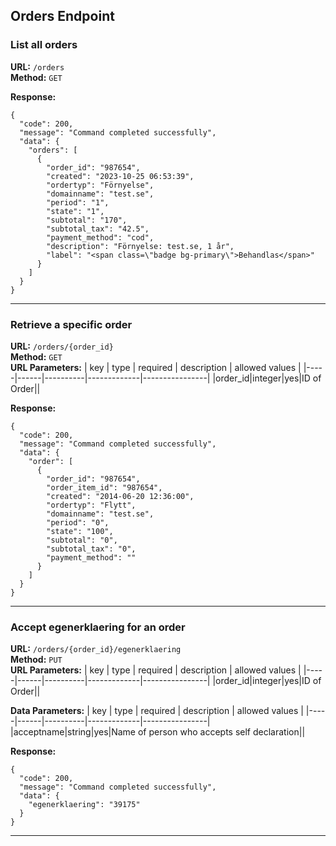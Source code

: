 ## Orders Endpoint

### List all orders
**URL:** `/orders`  
**Method:** `GET`

**Response:**
```
{
  "code": 200,
  "message": "Command completed successfully",
  "data": {
    "orders": [
      {
        "order_id": "987654",
        "created": "2023-10-25 06:53:39",
        "ordertyp": "Förnyelse",
        "domainname": "test.se",
        "period": "1",
        "state": "1",
        "subtotal": "170",
        "subtotal_tax": "42.5",
        "payment_method": "cod",
        "description": "Förnyelse: test.se, 1 år",
        "label": "<span class=\"badge bg-primary\">Behandlas</span>"
      }
    ]
  }
}
```

---

### Retrieve a specific order
**URL:** `/orders/{order_id}`  
**Method:** `GET`  
**URL Parameters:**
| key | type | required | description | allowed values |
|-----|------|----------|-------------|----------------|
|order_id|integer|yes|ID of Order||


**Response:**
```
{
  "code": 200,
  "message": "Command completed successfully",
  "data": {
    "order": [
      {
        "order_id": "987654",
        "order_item_id": "987654",
        "created": "2014-06-20 12:36:00",
        "ordertyp": "Flytt",
        "domainname": "test.se",
        "period": "0",
        "state": "100",
        "subtotal": "0",
        "subtotal_tax": "0",
        "payment_method": ""
      }
    ]
  }
}
```

---

### Accept egenerklaering for an order
**URL:** `/orders/{order_id}/egenerklaering`  
**Method:** `PUT`  
**URL Parameters:**
| key | type | required | description | allowed values |
|-----|------|----------|-------------|----------------|
|order_id|integer|yes|ID of Order||

**Data Parameters:**
| key | type | required | description | allowed values |
|-----|------|----------|-------------|----------------|
|acceptname|string|yes|Name of person who accepts self declaration||

**Response:**
```
{
  "code": 200,
  "message": "Command completed successfully",
  "data": {
    "egenerklaering": "39175"
  }
}
```

---
